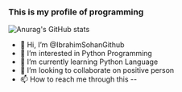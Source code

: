 ### This is my profile of programming

![Anurag's GitHub stats](https://github-readme-stats.vercel.app/api?username=anuraghazra&theme=nightowl&show_icons=true)

- 👋 Hi, I’m @IbrahimSohanGithub
- 👀 I’m interested in Python Programming
- 🌱 I’m currently learning Python Language
- 💞️ I’m looking to collaborate on positive person
- 📫 How to reach me through this -- 

<!---
IbrahimSohanGithub/IbrahimSohanGithub is a ✨ special ✨ repository because its `README.md` (this file) appears on your GitHub profile.
You can click the Preview link to take a look at your changes.
--->
